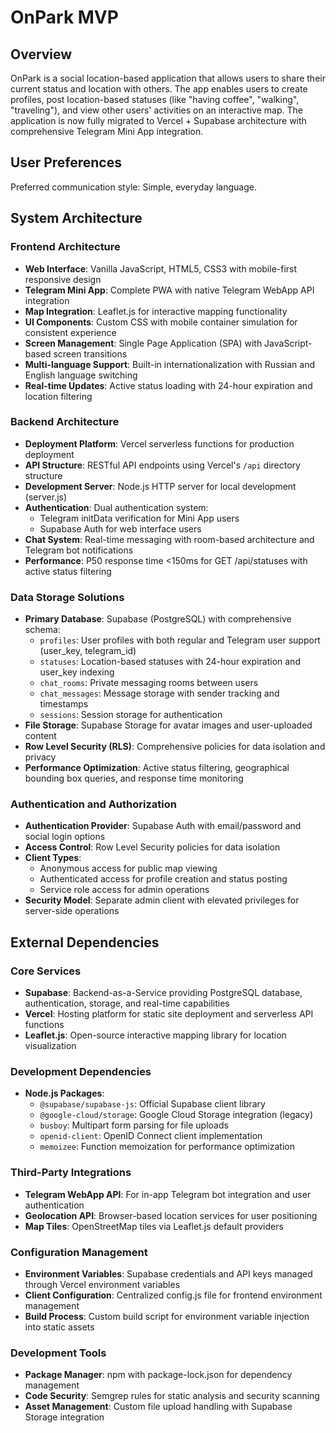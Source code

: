 # OnPark MVP

## Overview

OnPark is a social location-based application that allows users to share their current status and location with others. The app enables users to create profiles, post location-based statuses (like "having coffee", "walking", "traveling"), and view other users' activities on an interactive map. The application is now fully migrated to Vercel + Supabase architecture with comprehensive Telegram Mini App integration.

## User Preferences

Preferred communication style: Simple, everyday language.

## System Architecture

### Frontend Architecture
- **Web Interface**: Vanilla JavaScript, HTML5, CSS3 with mobile-first responsive design
- **Telegram Mini App**: Complete PWA with native Telegram WebApp API integration
- **Map Integration**: Leaflet.js for interactive mapping functionality
- **UI Components**: Custom CSS with mobile container simulation for consistent experience
- **Screen Management**: Single Page Application (SPA) with JavaScript-based screen transitions
- **Multi-language Support**: Built-in internationalization with Russian and English language switching
- **Real-time Updates**: Active status loading with 24-hour expiration and location filtering

### Backend Architecture
- **Deployment Platform**: Vercel serverless functions for production deployment
- **API Structure**: RESTful API endpoints using Vercel's `/api` directory structure
- **Development Server**: Node.js HTTP server for local development (server.js)
- **Authentication**: Dual authentication system:
  - Telegram initData verification for Mini App users
  - Supabase Auth for web interface users
- **Chat System**: Real-time messaging with room-based architecture and Telegram bot notifications
- **Performance**: P50 response time <150ms for GET /api/statuses with active status filtering

### Data Storage Solutions
- **Primary Database**: Supabase (PostgreSQL) with comprehensive schema:
  - `profiles`: User profiles with both regular and Telegram user support (user_key, telegram_id)
  - `statuses`: Location-based statuses with 24-hour expiration and user_key indexing
  - `chat_rooms`: Private messaging rooms between users  
  - `chat_messages`: Message storage with sender tracking and timestamps
  - `sessions`: Session storage for authentication
- **File Storage**: Supabase Storage for avatar images and user-uploaded content
- **Row Level Security (RLS)**: Comprehensive policies for data isolation and privacy
- **Performance Optimization**: Active status filtering, geographical bounding box queries, and response time monitoring

### Authentication and Authorization
- **Authentication Provider**: Supabase Auth with email/password and social login options
- **Access Control**: Row Level Security policies for data isolation
- **Client Types**: 
  - Anonymous access for public map viewing
  - Authenticated access for profile creation and status posting
  - Service role access for admin operations
- **Security Model**: Separate admin client with elevated privileges for server-side operations

## External Dependencies

### Core Services
- **Supabase**: Backend-as-a-Service providing PostgreSQL database, authentication, storage, and real-time capabilities
- **Vercel**: Hosting platform for static site deployment and serverless API functions
- **Leaflet.js**: Open-source interactive mapping library for location visualization

### Development Dependencies
- **Node.js Packages**:
  - `@supabase/supabase-js`: Official Supabase client library
  - `@google-cloud/storage`: Google Cloud Storage integration (legacy)
  - `busboy`: Multipart form parsing for file uploads
  - `openid-client`: OpenID Connect client implementation
  - `memoizee`: Function memoization for performance optimization

### Third-Party Integrations
- **Telegram WebApp API**: For in-app Telegram bot integration and user authentication
- **Geolocation API**: Browser-based location services for user positioning
- **Map Tiles**: OpenStreetMap tiles via Leaflet.js default providers

### Configuration Management
- **Environment Variables**: Supabase credentials and API keys managed through Vercel environment variables
- **Client Configuration**: Centralized config.js file for frontend environment management
- **Build Process**: Custom build script for environment variable injection into static assets

### Development Tools
- **Package Manager**: npm with package-lock.json for dependency management
- **Code Security**: Semgrep rules for static analysis and security scanning
- **Asset Management**: Custom file upload handling with Supabase Storage integration